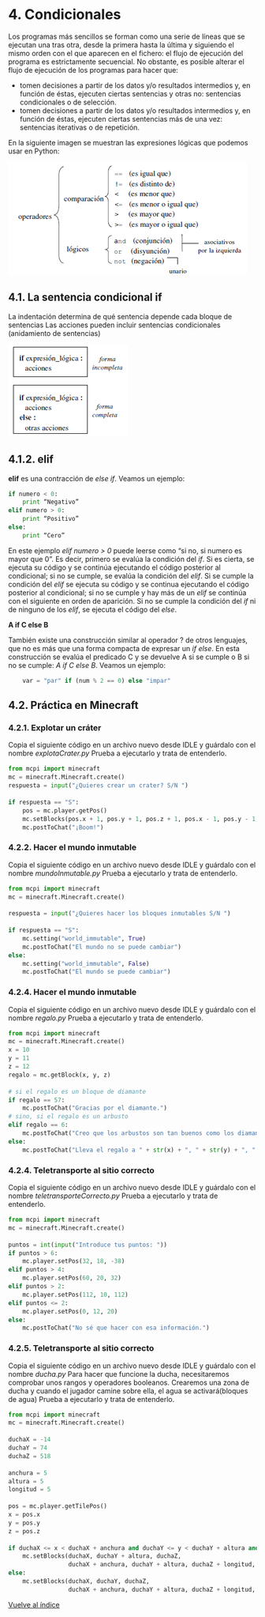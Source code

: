 # 4. Condicionales

Los programas más sencillos se forman como una serie de líneas que se ejecutan una tras otra, desde la primera hasta la última y siguiendo el mismo orden con el que aparecen en el fichero: el flujo de ejecución del programa es estrictamente secuencial.
No obstante, es posible alterar el flujo de ejecución de los programas para hacer que:

* tomen decisiones a partir de los datos y/o resultados intermedios y, en función de éstas, ejecuten ciertas sentencias y otras no: sentencias condicionales o de selección.
* tomen decisiones a partir de los datos y/o resultados intermedios y, en función de éstas, ejecuten ciertas sentencias más de una vez: sentencias iterativas o de repetición.

En la siguiente imagen se muestran las expresiones lógicas que podemos usar en Python: 

![](python/exprLogicas.png)

## 4.1. La sentencia condicional if

La indentación determina de qué sentencia depende cada bloque de sentencias
Las acciones pueden incluir sentencias condicionales (anidamiento de sentencias) 

![](python/IF.png)

## 4.1.2. elif

**elif** es una contracción de *else if*. Veamos un ejemplo:

```python
if numero < 0:
	print “Negativo”
elif numero > 0:
	print “Positivo”
else:
	print “Cero”
```

En este ejemplo *elif numero > 0* puede leerse como “si no, si numero es mayor que 0”. Es decir, primero se evalúa la condición del *if*. Si es cierta, se ejecuta su código y se continúa ejecutando el código posterior al condicional; si no se cumple, se evalúa la condición del *elif*. Si se cumple la condición del *elif* se ejecuta su código y se continua ejecutando el código posterior al condicional; si no se cumple y hay más de un *elif* se continúa con el siguiente en orden de aparición. Si no se cumple la condición del *if* ni de ninguno de los *elif*, se ejecuta el código del *else*.


**A if C else B**

También existe una construcción similar al operador ? de otros lenguajes, que no es más que una forma compacta de expresar un *if else*. En esta construcción se evalúa el predicado C y se devuelve A si se cumple o B si no se cumple: *A if C else B*. Veamos un ejemplo:

```python
    var = "par" if (num % 2 == 0) else "impar" 
```

## 4.2. Práctica en Minecraft

### 4.2.1. Explotar un cráter

Copia el siguiente código en un archivo nuevo desde IDLE y guárdalo con el nombre *explotaCrater.py*
Prueba a ejecutarlo y trata de entenderlo.

```python
from mcpi import minecraft
mc = minecraft.Minecraft.create()
respuesta = input("¿Quieres crear un crater? S/N ")

if respuesta == "S":
    pos = mc.player.getPos()
    mc.setBlocks(pos.x + 1, pos.y + 1, pos.z + 1, pos.x - 1, pos.y - 1, pos.z - 1, 0)
    mc.postToChat("¡Boom!")
```

### 4.2.2. Hacer el mundo inmutable

Copia el siguiente código en un archivo nuevo desde IDLE y guárdalo con el nombre *mundoInmutable.py*
Prueba a ejecutarlo y trata de entenderlo.

```python
from mcpi import minecraft
mc = minecraft.Minecraft.create()

respuesta = input("¿Quieres hacer los bloques inmutables S/N ")

if respuesta == "S":
    mc.setting("world_immutable", True)
    mc.postToChat("El mundo no se puede cambiar")
else:
    mc.setting("world_immutable", False)
    mc.postToChat("El mundo se puede cambiar")
```

### 4.2.4. Hacer el mundo inmutable

Copia el siguiente código en un archivo nuevo desde IDLE y guárdalo con el nombre *regalo.py*
Prueba a ejecutarlo y trata de entenderlo.

```python
from mcpi import minecraft
mc = minecraft.Minecraft.create()
x = 10
y = 11
z = 12
regalo = mc.getBlock(x, y, z)

# si el regalo es un bloque de diamante
if regalo == 57:
    mc.postToChat("Gracias por el diamante.")
# sino, si el regalo es un arbusto
elif regalo == 6:
    mc.postToChat("Creo que los arbustos son tan buenos como los diamantes...")
else:
    mc.postToChat("Lleva el regalo a " + str(x) + ", " + str(y) + ", " + str(z))
```

### 4.2.4. Teletransporte al sitio correcto

Copia el siguiente código en un archivo nuevo desde IDLE y guárdalo con el nombre *teletransporteCorrecto.py*
Prueba a ejecutarlo y trata de entenderlo.

```python
from mcpi import minecraft
mc = minecraft.Minecraft.create()

puntos = int(input("Introduce tus puntos: "))
if puntos > 6:
    mc.player.setPos(32, 18, -38)
elif puntos > 4:
    mc.player.setPos(60, 20, 32)
elif puntos > 2:
    mc.player.setPos(112, 10, 112)
elif puntos <= 2:
    mc.player.setPos(0, 12, 20)
else:
    mc.postToChat("No sé que hacer con esa información.")
```

### 4.2.5. Teletransporte al sitio correcto

Copia el siguiente código en un archivo nuevo desde IDLE y guárdalo con el nombre *ducha.py*
Para hacer que funcione la ducha, necesitaremos comprobar unos rangos y operadores booleanos. 
Crearemos una zona de ducha y cuando el jugador camine sobre ella, el agua se activará(bloques de agua)
Prueba a ejecutarlo y trata de entenderlo.

```python
from mcpi import minecraft
mc = minecraft.Minecraft.create()

duchaX = -14
duchaY = 74
duchaZ = 518

anchura = 5
altura = 5
longitud = 5

pos = mc.player.getTilePos()
x = pos.x
y = pos.y
z = pos.z

if duchaX <= x < duchaX + anchura and duchaY <= y < duchaY + altura and duchaZ <= z < duchaZ + longitud:
    mc.setBlocks(duchaX, duchaY + altura, duchaZ,
                 duchaX + anchura, duchaY + altura, duchaZ + longitud, 8)
else:
    mc.setBlocks(duchaX, duchaY, duchaZ,
                 duchaX + anchura, duchaY + altura, duchaZ + longitud, 0)
```

[Vuelve al índice](https://jolosan.github.io/minecraft/aprende.html)
